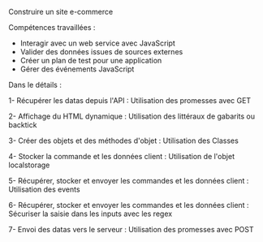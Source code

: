 Construire un site e-commerce

Compétences travaillées :

- Interagir avec un web service avec JavaScript
- Valider des données issues de sources externes
- Créer un plan de test pour une application
- Gérer des événements JavaScript

Dans le détails :

1- Récupérer les datas depuis l'API : Utilisation des promesses avec GET

2- Affichage du HTML dynamique : Utilisation des littéraux de gabarits ou backtick

3- Créer des objets et des méthodes d'objet : Utilisation des Classes

4- Stocker la commande et les données client : Utilisation de l'objet localstorage

5- Récupérer, stocker et envoyer les commandes et les données client : Utilisation des events

6- Récupérer, stocker et envoyer les commandes et les données client : Sécuriser la saisie dans les inputs avec les regex

7- Envoi des datas vers le serveur : Utilisation des promesses avec POST
